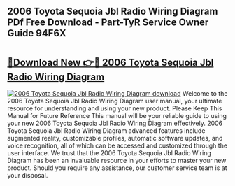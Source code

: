 ## 2006 Toyota Sequoia Jbl Radio Wiring Diagram PDf Free Download - Part-TyR Service Owner Guide 94F6X

# <h2><a href="http://dfk7vt.blite.top/?on=2006+Toyota+Sequoia+Jbl+Radio+Wiring+Diagram">🔗Download New 👉🔴 2006 Toyota Sequoia Jbl Radio Wiring Diagram</a></h2>

[![2006 Toyota Sequoia Jbl Radio Wiring Diagram download](https://i.imgur.com/lujVjoI.png)](http://dfk7vt.blite.top/?on=2006+Toyota+Sequoia+Jbl+Radio+Wiring+Diagram)
Welcome to the 2006 Toyota Sequoia Jbl Radio Wiring Diagram user manual, your ultimate resource for understanding and using your new product. Please Keep This Manual for Future Reference This manual will be your reliable guide to using your new 2006 Toyota Sequoia Jbl Radio Wiring Diagram effectively. 2006 Toyota Sequoia Jbl Radio Wiring Diagram advanced features include augmented reality, customizable profiles, automatic software updates, and voice recognition, all of which can be accessed and customized through the user interface. We trust that the 2006 Toyota Sequoia Jbl Radio Wiring Diagram has been an invaluable resource in your efforts to master your new product. Should you require any assistance, our customer service team is at your disposal.
